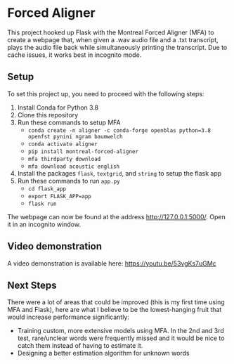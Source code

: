 # Forced Aligner

This project hooked up Flask with the Montreal Forced Aligner (MFA) to create a webpage that, when given a .wav audio file and a .txt transcript, plays the audio file back while simultaneously printing the transcript. Due to cache issues, it works best in incognito mode. 

## Setup
To set this project up, you need to proceed with the following steps:
1. Install Conda for Python 3.8
2. Clone this repository
3. Run these commands to setup MFA
   - ```conda create -n aligner -c conda-forge openblas python=3.8 openfst pynini ngram baumwelch```
   - ```conda activate aligner```
   - ```pip install montreal-forced-aligner```
   - ```mfa thirdparty download```
   - ```mfa download acoustic english```
4. Install the packages ```flask```, ```textgrid```, and ```string``` to setup the flask app
5. Run these commands to run ```app.py```
   - ```cd flask_app```
   - ```export FLASK_APP=app```
   - ```flask run```

The webpage can now be found at the address http://127.0.0.1:5000/. Open it in an incognito window.

## Video demonstration

A video demonstration is available here:
https://youtu.be/53vgKs7uGMc

## Next Steps
There were a lot of areas that could be improved (this is my first time using MFA and Flask), here are what I believe to be the lowest-hanging fruit that would increase performance significantly:

- Training custom, more extensive models using MFA. In the 2nd and 3rd test, rare/unclear words were frequently missed and it would be nice to catch them instead of having to estimate it.
- Designing a better estimation algorithm for unknown words
